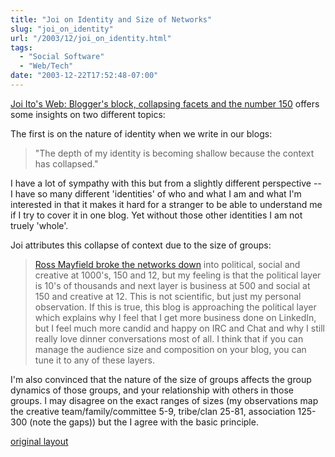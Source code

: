 ```yaml
---
title: "Joi on Identity and Size of Networks"
slug: "joi_on_identity"
url: "/2003/12/joi_on_identity.html"
tags:
  - "Social Software"
  - "Web/Tech"
date: "2003-12-22T17:52:48-07:00"
---
```

<p><a href="http://joi.ito.com/archives/2003/12/23/bloggers_block_collapsing_facets_and_the_number_150.html">Joi Ito's Web: Blogger's block, collapsing facets and the number 150</a> offers some insights on two different topics:</p>
<p>The first is on the nature of identity when we write in our blogs:<blockquote>"The depth of my identity is becoming shallow because the context has collapsed."</blockquote>I have a lot of sympathy with this but from a slightly different perspective -- I have so many different 'identities' of who and what I am and what I'm interested in that it makes it hard for a stranger to be able to understand me if I try to cover it in one blog. Yet without those other identities I am not truely 'whole'.</p>
<p>Joi attributes this collapse of context due to the size of groups:<blockquote><a href="http://radio.weblogs.com/0114726/2003/02/12.html#a284">Ross Mayfield broke the networks down</a> into political, social and creative at 1000's, 150 and 12, but my feeling is that the political layer is 10's of thousands and next layer is business at 500 and social at 150 and creative at 12. This is not scientific, but just my personal observation. If this is true, this blog is approaching the political layer which explains why I feel that I get more business done on LinkedIn, but I feel much more candid and happy on IRC and Chat and why I still really love dinner conversations most of all. I think that if you can manage the audience size and composition on your blog, you can tune it to any of these layers.</blockquote>I'm also convinced that the nature of the size of groups affects the group dynamics of those groups, and your relationship with others in those groups. I may disagree on the exact ranges of sizes (my observations map the creative team/family/committee 5-9, tribe/clan 25-81, association 125-300 (note the gaps)) but the I agree with the basic principle.</p>
<p class="previous"><a href="/previous/2003/12/joi_on_identity.html" rel="syndication nofollow" class="u-syndication" >original layout</a></p>
